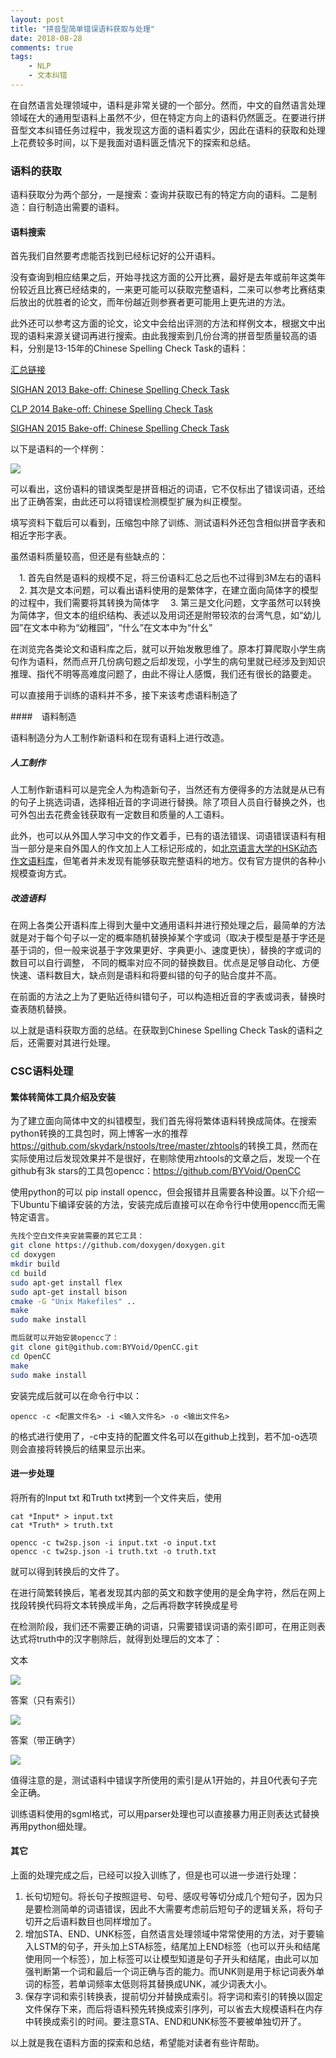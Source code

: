 ```yaml
---
layout: post
title: "拼音型简单错误语料获取与处理"
date: 2018-08-28
comments: true
tags: 
	- NLP
	- 文本纠错
---
```


在自然语言处理领域中，语料是非常关键的一个部分。然而，中文的自然语言处理领域在大的通用型语料上虽然不少，但在特定方向上的语料仍然匮乏。在要进行拼音型文本纠错任务过程中，我发现这方面的语料着实少，因此在语料的获取和处理上花费较多时间，以下是我面对语料匮乏情况下的探索和总结。

<!-- more -->

### 语料的获取

语料获取分为两个部分，一是搜索：查询并获取已有的特定方向的语料。二是制造：自行制造出需要的语料。

#### 语料搜索

首先我们自然要考虑能否找到已经标记好的公开语料。

没有查询到相应结果之后，开始寻找这方面的公开比赛，最好是去年或前年这类年份较近且比赛已经结束的，一来更可能可以获取完整语料，二来可以参考比赛结束后放出的优胜者的论文，而年份越近则参赛者更可能用上更先进的方法。

此外还可以参考这方面的论文，论文中会给出评测的方法和样例文本，根据文中出现的语料来源关键词再进行搜索。由此我搜索到几份台湾的拼音型质量较高的语料，分别是13-15年的Chinese Spelling Check Task的语料：

[汇总链接](https://www.sigcall.org/data-sets.html)

[SIGHAN 2013 Bake-off: Chinese Spelling Check Task](http://ir.itc.ntnu.edu.tw/lre/sighan7csc.html)

[CLP 2014 Bake-off: Chinese Spelling Check Task](http://ir.itc.ntnu.edu.tw/lre/clp14csc.html)

[SIGHAN 2015 Bake-off: Chinese Spelling Check Task](http://ir.itc.ntnu.edu.tw/lre/sighan8csc.html)

以下是语料的一个样例：

![](http://ot1c7ttzm.bkt.clouddn.com/csc_training.png)

可以看出，这份语料的错误类型是拼音相近的词语，它不仅标出了错误词语，还给出了正确答案，由此还可以将错误检测模型扩展为纠正模型。

填写资料下载后可以看到，压缩包中除了训练、测试语料外还包含相似拼音字表和相近字形字表。

虽然语料质量较高，但还是有些缺点的：

 　1.  首先自然是语料的规模不足，将三份语料汇总之后也不过得到3M左右的语料
 　2.  其次是文本问题，可以看出语料使用的是繁体字，在建立面向简体字的模型的过程中，我们需要将其转换为简体字
 　3.  第三是文化问题，文字虽然可以转换为简体字，但文本的组织结构、表述以及用词还是附带较浓的台湾气息，如“幼儿园”在文本中称为“幼稚园”，“什么”在文本中为“什幺”

在浏览完各类论文和语料库之后，就可以开始发散思维了。原本打算爬取小学生病句作为语料，然而点开几份病句题之后却发现，小学生的病句里就已经涉及到知识推理、指代不明等高难度问题了，由此不得让人感慨，我们还有很长的路要走。

可以直接用于训练的语料并不多，接下来该考虑语料制造了

####　语料制造

语料制造分为人工制作新语料和在现有语料上进行改造。

##### 人工制作

人工制作新语料可以是完全人为构造新句子，当然还有方便得多的方法就是从已有的句子上挑选词语，选择相近音的字词进行替换。除了项目人员自行替换之外，也可外包出去花费金钱获取有一定数目和质量的人工语料。

此外，也可以从外国人学习中文的作文着手，已有的语法错误、词语错误语料有相当一部分是来自外国人的作文加上人工标记形成的，如[北京语言大学的HSK动态作文语料库](http://202.112.194.56:8088/hsk/)，但笔者并未发现有能够获取完整语料的地方。仅有官方提供的各种小规模查询方式。

##### 改造语料

在网上各类公开语料库上得到大量中文通用语料并进行预处理之后，最简单的方法就是对于每个句子以一定的概率随机替换掉某个字或词（取决于模型是基于字还是基于词的，但一般来说基于字效果更好、字典更小、速度更快），替换的字或词的数目可以自行调整， 不同的概率对应不同的替换数目。优点是足够自动化、方便快速、语料数目大，缺点则是语料和将要纠错的句子的贴合度并不高。

在前面的方法之上为了更贴近待纠错句子，可以构造相近音的字表或词表，替换时查表随机替换。



以上就是语料获取方面的总结。在获取到Chinese Spelling Check Task的语料之后，还需要对其进行处理。

### CSC语料处理

#### 繁体转简体工具介绍及安装

为了建立面向简体中文的纠错模型，我们首先得将繁体语料转换成简体。在搜索python转换的工具包时，网上博客一水的推荐<https://github.com/skydark/nstools/tree/master/zhtools>的转换工具，然而在实际使用过后发现效果并不是很好，在剔除使用zhtools的文章之后，发现一个在github有3k stars的工具包opencc：https://github.com/BYVoid/OpenCC

使用python的可以 pip install opencc，但会报错并且需要各种设置。以下介绍一下Ubuntu下编译安装的方法，安装完成后直接可以在命令行中使用opencc而无需特定语言。

```bash
先找个空白文件夹安装需要的其它工具：
git clone https://github.com/doxygen/doxygen.git
cd doxygen
mkdir build
cd build
sudo apt-get install flex
sudo apt-get install bison
cmake -G "Unix Makefiles" ..
make
sudo make install

而后就可以开始安装opencc了：
git clone git@github.com:BYVoid/OpenCC.git
cd OpenCC
make
sudo make install
```

安装完成后就可以在命令行中以：

```
opencc -c <配置文件名> -i <输入文件名> -o <输出文件名>
```

的格式进行使用了，-c中支持的配置文件名可以在github上找到，若不加-o选项则会直接将转换后的结果显示出来。

#### 进一步处理

将所有的Input txt 和Truth txt拷到一个文件夹后，使用

```
cat *Input* > input.txt
cat *Truth* > truth.txt

opencc -c tw2sp.json -i input.txt -o input.txt
opencc -c tw2sp.json -i truth.txt -o truth.txt
```

就可以得到转换后的文件了。

在进行简繁转换后，笔者发现其内部的英文和数字使用的是全角字符，然后在网上找段转换代码将文本转换成半角，之后再将数字转换成星号

在检测阶段，我们还不需要正确的词语，只需要错误词语的索引即可，在用正则表达式将truth中的汉字剔除后，就得到处理后的文本了：

文本

![](http://ot1c7ttzm.bkt.clouddn.com/csc_input.png)

答案（只有索引）

![](http://ot1c7ttzm.bkt.clouddn.com/csc_truth.png)

答案（带正确字）

![](http://ot1c7ttzm.bkt.clouddn.com/csc_truth1.png)

值得注意的是，测试语料中错误字所使用的索引是从1开始的，并且0代表句子完全正确。

训练语料使用的sgml格式，可以用parser处理也可以直接暴力用正则表达式替换再用python细处理。

#### 其它

上面的处理完成之后，已经可以投入训练了，但是也可以进一步进行处理：

1.  长句切短句。将长句子按照逗号、句号、感叹号等切分成几个短句子，因为只是要检测简单的词语错误，因此不大需要考虑前后短句子的逻辑关系，将句子切开之后语料数目也同样增加了。
2.  增加STA、END、UNK标签，自然语言处理领域中常常使用的方法，对于要输入LSTM的句子，开头加上STA标签，结尾加上END标签（也可以开头和结尾使用同一个标签），加上标签可以让模型知道是句子开头和结尾，由此可以加强判断第一个词和最后一个词正确与否的能力。而UNK则是用于标记词表外单词的标签，若单词频率太低则将其替换成UNK，减少词表大小。
3.  保存字词和索引转换表，提前切分并替换成索引。将字词和索引的转换以固定文件保存下来，而后将语料预先转换成索引序列，可以省去大规模语料在内存中转换成索引的时间。要注意STA、END和UNK标签不要被单独切开了。

以上就是我在语料方面的探索和总结，希望能对读者有些许帮助。